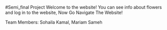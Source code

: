 #Semi_final Project
Welcome to the website! You can see info about flowers and log in to the website, Now Go Navigate The Website!

Team Members:
Sohaila Kamal, Mariam Sameh
